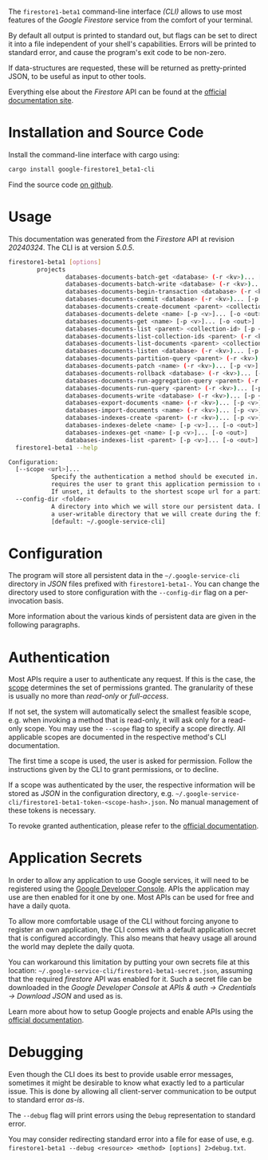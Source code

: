 <!---
DO NOT EDIT !
This file was generated automatically from 'src/generator/templates/cli/README.md.mako'
DO NOT EDIT !
-->
The `firestore1-beta1` command-line interface *(CLI)* allows to use most features of the *Google Firestore* service from the comfort of your terminal.

By default all output is printed to standard out, but flags can be set to direct it into a file independent of your shell's
capabilities. Errors will be printed to standard error, and cause the program's exit code to be non-zero.

If data-structures are requested, these will be returned as pretty-printed JSON, to be useful as input to other tools.

Everything else about the *Firestore* API can be found at the
[official documentation site](https://cloud.google.com/firestore).

# Installation and Source Code

Install the command-line interface with cargo using:

```bash
cargo install google-firestore1_beta1-cli
```

Find the source code [on github](https://github.com/Byron/google-apis-rs/tree/main/gen/firestore1_beta1-cli).

# Usage

This documentation was generated from the *Firestore* API at revision *20240324*. The CLI is at version *5.0.5*.

```bash
firestore1-beta1 [options]
        projects
                databases-documents-batch-get <database> (-r <kv>)... [-p <v>]... [-o <out>]
                databases-documents-batch-write <database> (-r <kv>)... [-p <v>]... [-o <out>]
                databases-documents-begin-transaction <database> (-r <kv>)... [-p <v>]... [-o <out>]
                databases-documents-commit <database> (-r <kv>)... [-p <v>]... [-o <out>]
                databases-documents-create-document <parent> <collection-id> (-r <kv>)... [-p <v>]... [-o <out>]
                databases-documents-delete <name> [-p <v>]... [-o <out>]
                databases-documents-get <name> [-p <v>]... [-o <out>]
                databases-documents-list <parent> <collection-id> [-p <v>]... [-o <out>]
                databases-documents-list-collection-ids <parent> (-r <kv>)... [-p <v>]... [-o <out>]
                databases-documents-list-documents <parent> <collection-id> [-p <v>]... [-o <out>]
                databases-documents-listen <database> (-r <kv>)... [-p <v>]... [-o <out>]
                databases-documents-partition-query <parent> (-r <kv>)... [-p <v>]... [-o <out>]
                databases-documents-patch <name> (-r <kv>)... [-p <v>]... [-o <out>]
                databases-documents-rollback <database> (-r <kv>)... [-p <v>]... [-o <out>]
                databases-documents-run-aggregation-query <parent> (-r <kv>)... [-p <v>]... [-o <out>]
                databases-documents-run-query <parent> (-r <kv>)... [-p <v>]... [-o <out>]
                databases-documents-write <database> (-r <kv>)... [-p <v>]... [-o <out>]
                databases-export-documents <name> (-r <kv>)... [-p <v>]... [-o <out>]
                databases-import-documents <name> (-r <kv>)... [-p <v>]... [-o <out>]
                databases-indexes-create <parent> (-r <kv>)... [-p <v>]... [-o <out>]
                databases-indexes-delete <name> [-p <v>]... [-o <out>]
                databases-indexes-get <name> [-p <v>]... [-o <out>]
                databases-indexes-list <parent> [-p <v>]... [-o <out>]
  firestore1-beta1 --help

Configuration:
  [--scope <url>]...
            Specify the authentication a method should be executed in. Each scope
            requires the user to grant this application permission to use it.
            If unset, it defaults to the shortest scope url for a particular method.
  --config-dir <folder>
            A directory into which we will store our persistent data. Defaults to
            a user-writable directory that we will create during the first invocation.
            [default: ~/.google-service-cli]

```

# Configuration

The program will store all persistent data in the `~/.google-service-cli` directory in *JSON* files prefixed with `firestore1-beta1-`.  You can change the directory used to store configuration with the `--config-dir` flag on a per-invocation basis.

More information about the various kinds of persistent data are given in the following paragraphs.

# Authentication

Most APIs require a user to authenticate any request. If this is the case, the [scope][scopes] determines the 
set of permissions granted. The granularity of these is usually no more than *read-only* or *full-access*.

If not set, the system will automatically select the smallest feasible scope, e.g. when invoking a
method that is read-only, it will ask only for a read-only scope. 
You may use the `--scope` flag to specify a scope directly. 
All applicable scopes are documented in the respective method's CLI documentation.

The first time a scope is used, the user is asked for permission. Follow the instructions given 
by the CLI to grant permissions, or to decline.

If a scope was authenticated by the user, the respective information will be stored as *JSON* in the configuration
directory, e.g. `~/.google-service-cli/firestore1-beta1-token-<scope-hash>.json`. No manual management of these tokens
is necessary.

To revoke granted authentication, please refer to the [official documentation][revoke-access].

# Application Secrets

In order to allow any application to use Google services, it will need to be registered using the 
[Google Developer Console][google-dev-console]. APIs the application may use are then enabled for it
one by one. Most APIs can be used for free and have a daily quota.

To allow more comfortable usage of the CLI without forcing anyone to register an own application, the CLI
comes with a default application secret that is configured accordingly. This also means that heavy usage
all around the world may deplete the daily quota.

You can workaround this limitation by putting your own secrets file at this location: 
`~/.google-service-cli/firestore1-beta1-secret.json`, assuming that the required *firestore* API 
was enabled for it. Such a secret file can be downloaded in the *Google Developer Console* at 
*APIs & auth -> Credentials -> Download JSON* and used as is.

Learn more about how to setup Google projects and enable APIs using the [official documentation][google-project-new].


# Debugging

Even though the CLI does its best to provide usable error messages, sometimes it might be desirable to know
what exactly led to a particular issue. This is done by allowing all client-server communication to be 
output to standard error *as-is*.

The `--debug` flag will print errors using the `Debug` representation to standard error.

You may consider redirecting standard error into a file for ease of use, e.g. `firestore1-beta1 --debug <resource> <method> [options] 2>debug.txt`.


[scopes]: https://developers.google.com/+/api/oauth#scopes
[revoke-access]: http://webapps.stackexchange.com/a/30849
[google-dev-console]: https://console.developers.google.com/
[google-project-new]: https://developers.google.com/console/help/new/
